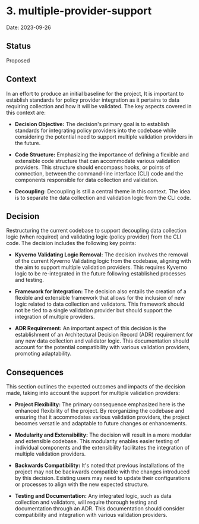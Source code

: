 # 3. multiple-provider-support

Date: 2023-09-26

## Status

Proposed

## Context

In an effort to produce an initial baseline for the project, It is important to establish standards for policy provider integration as it pertains to data requiring collection and how it will be validated. The key aspects covered in this context are:

- **Decision Objective:** The decision's primary goal is to establish standards for integrating policy providers into the codebase while considering the potential need to support multiple validation providers in the future.

- **Code Structure:** Emphasizing the importance of defining a flexible and extensible code structure that can accommodate various validation providers. This structure should encompass hooks, or points of connection, between the command-line interface (CLI) code and the components responsible for data collection and validation.

- **Decoupling:** Decoupling is still a central theme in this context. The idea is to separate the data collection and validation logic from the CLI code.

## Decision

Restructuring the current codebase to support decoupling data collection logic (when required) and validating logic (policy provider) from the CLI code. The decision includes the following key points:

- **Kyverno Validating Logic Removal:** The decision involves the removal of the current Kyverno Validating logic from the codebase, aligning with the aim to support multiple validation providers. This requires Kyverno logic to be re-integrated in the future following established processes and testing.

- **Framework for Integration:** The decision also entails the creation of a flexible and extensible framework that allows for the inclusion of new logic related to data collection and validators. This framework should not be tied to a single validation provider but should support the integration of multiple providers.

- **ADR Requirement:** An important aspect of this decision is the establishment of an Architectural Decision Record (ADR) requirement for any new data collection and validator logic. This documentation should account for the potential compatibility with various validation providers, promoting adaptability.

## Consequences

This section outlines the expected outcomes and impacts of the decision made, taking into account the support for multiple validation providers:

- **Project Flexibility:** The primary consequence emphasized here is the enhanced flexibility of the project. By reorganizing the codebase and ensuring that it accommodates various validation providers, the project becomes versatile and adaptable to future changes or enhancements.

- **Modularity and Extensibility:** The decision will result in a more modular and extensible codebase. This modularity enables easier testing of individual components and the extensibility facilitates the integration of multiple validation providers.

- **Backwards Compatibility:** It's noted that previous installations of the project may not be backwards compatible with the changes introduced by this decision. Existing users may need to update their configurations or processes to align with the new expected structure.

- **Testing and Documentation:** Any integrated logic, such as data collection and validators, will require thorough testing and documentation through an ADR. This documentation should consider compatibility and integration with various validation providers.
